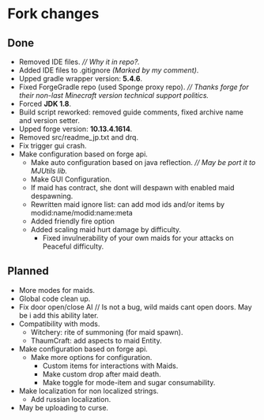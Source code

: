 # Fork changes

## Done

* Removed IDE files. _// Why it in repo?._
* Added IDE files to .gitignore _(Marked by my comment)_.
* Upped gradle wrapper version: __5.4.6__.
* Fixed ForgeGradle repo (used Sponge proxy repo). _// Thanks forge for their non-last Minecraft version technical support politics._
* Forced __JDK 1.8__.
* Build script reworked: removed guide comments, fixed archive name and version setter.
* Upped forge version: __10.13.4.1614__.
* Removed src/readme_jp.txt and drq.
* Fix trigger gui crash.
* Make configuration based on forge api.
  * Make auto configuration based on java reflection. _// May be port it to MJUtils lib._
  * Make GUI Configuration.
  * If maid has contract, she dont will despawn with enabled maid despawning.
  * Rewritten maid ignore list: can add mod ids and/or items by modid:name/modid:name:meta
  * Added friendly fire option
  * Added scaling maid hurt damage by difficulty.
    * Fixed invulnerability of your own maids for your attacks on Peaceful difficulty.

## Planned

* More modes for maids.
* Global code clean up.
* Fix door open/close AI // Is not a bug, wild maids cant open doors. May be i add this ability later.
* Compatibility with mods.
  * Witchery: rite of summoning (for maid spawn).
  * ThaumCraft: add aspects to maid Entity.
* Make configuration based on forge api.
  * Make more options for configuration.
    * Custom items for interactions with Maids.
    * Make custom drop after maid death.
    * Make toggle for mode-item and sugar consumability.
* Make localization for non localized strings.
  * Add russian localization.
* May be uploading to curse.
